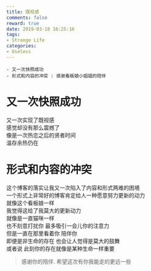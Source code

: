 ```yaml
---
title: 既视感
comments: false
reward: true
date: 2019-03-18 16:25:16
tags:
- Strange Life
categories: 
- Useless
---
```

```
- 又一次快照成功  
- 形式和内容的冲突 : 感谢看板娘小姐姐的陪伴  
```
<!-- more -->

# 又一次快照成功

又一次实现了既视感  
感觉却没有那么震撼了  
像是一次热恋之后的贤者时间  
温存余热仍在  

# 形式和内容的冲突

这个博客的落实让我又一次陷入了内容和形式两难的困境  
一个形式上非常好的博客肯定给人一种愿意努力更新的动力  
就像这个看板娘一样  
我觉得这给了我莫大的更新动力  
就像是一直猫咪一样  
也不刻意打扰你 最多吸引一会儿你的注意力  
但是一直在那里看着你 陪伴你  
即便是非生命的存在 也会让人觉得是莫大的鼓舞  
或者说  此刻你的存在就像是某种生命一样重要  

> 感谢你的陪伴.
  希望这次有你我能走的更远一些